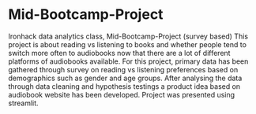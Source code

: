 # Mid-Bootcamp-Project
Ironhack data analytics class, Mid-Bootcamp-Project (survey based)
This project is about reading vs listening to books and whether people tend to switch more often to audiobooks now that there are a lot of different platforms of audiobooks available.
For this project, primary data has been gathered through survey on reading vs listening preferences based on demographics such as gender and age groups.
After analysing the data through data cleaning and hypothesis testings a product idea based on audiobook website has been developed.
Project was presented using streamlit.
